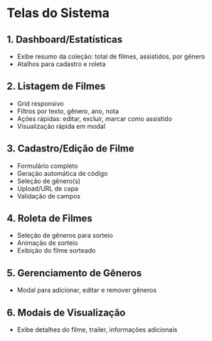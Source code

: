 # Telas do Sistema

## 1. Dashboard/Estatísticas
- Exibe resumo da coleção: total de filmes, assistidos, por gênero
- Atalhos para cadastro e roleta

## 2. Listagem de Filmes
- Grid responsivo
- Filtros por texto, gênero, ano, nota
- Ações rápidas: editar, excluir, marcar como assistido
- Visualização rápida em modal

## 3. Cadastro/Edição de Filme
- Formulário completo
- Geração automática de código
- Seleção de gênero(s)
- Upload/URL de capa
- Validação de campos

## 4. Roleta de Filmes
- Seleção de gêneros para sorteio
- Animação de sorteio
- Exibição do filme sorteado

## 5. Gerenciamento de Gêneros
- Modal para adicionar, editar e remover gêneros

## 6. Modais de Visualização
- Exibe detalhes do filme, trailer, informações adicionais 